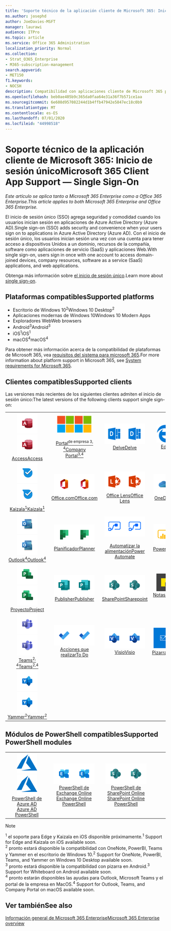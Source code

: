 ```yaml
---
title: 'Soporte técnico de la aplicación cliente de Microsoft 365: Inicio de sesión único'
ms.author: josephd
author: JoeDavies-MSFT
manager: laurawi
audience: ITPro
ms.topic: article
ms.service: Office 365 Administration
localization_priority: Normal
ms.collection:
- Strat_O365_Enterprise
- M365-subscription-management
search.appverid:
- MET150
f1.keywords:
- NOCSH
description: Compatibilidad con aplicaciones cliente de Microsoft 365 para inicio de sesión único (Single Sign-on).
ms.openlocfilehash: beb0ae405b9c365da0faa64e31a36f7b571ce1aa
ms.sourcegitcommit: 6e608d957082244d1b4ffb47942e5847ec18c0b9
ms.translationtype: MT
ms.contentlocale: es-ES
ms.lasthandoff: 07/01/2020
ms.locfileid: "44998518"
---
```

# <a name="microsoft-365-client-app-support--single-sign-on"></a><span data-ttu-id="985b9-103">Soporte técnico de la aplicación cliente de Microsoft 365: Inicio de sesión único</span><span class="sxs-lookup"><span data-stu-id="985b9-103">Microsoft 365 Client App Support — Single Sign-On</span></span>

<span data-ttu-id="985b9-104">*Este artículo se aplica tanto a Microsoft 365 Enterprise como a Office 365 Enterprise.*</span><span class="sxs-lookup"><span data-stu-id="985b9-104">*This article applies to both Microsoft 365 Enterprise and Office 365 Enterprise.*</span></span>

<span data-ttu-id="985b9-105">El inicio de sesión único (SSO) agrega seguridad y comodidad cuando los usuarios inician sesión en aplicaciones de Azure Active Directory (Azure AD).</span><span class="sxs-lookup"><span data-stu-id="985b9-105">Single sign-on (SSO) adds security and convenience when your users sign on to applications in Azure Active Directory (Azure AD).</span></span> <span data-ttu-id="985b9-106">Con el inicio de sesión único, los usuarios inician sesión una vez con una cuenta para tener acceso a dispositivos Unidos a un dominio, recursos de la compañía, software como aplicaciones de servicio (SaaS) y aplicaciones Web.</span><span class="sxs-lookup"><span data-stu-id="985b9-106">With single sign-on, users sign in once with one account to access domain-joined devices, company resources, software as a service (SaaS) applications, and web applications.</span></span>

<span data-ttu-id="985b9-107">Obtenga más información sobre [el inicio de sesión único](https://docs.microsoft.com/azure/active-directory/manage-apps/what-is-single-sign-on).</span><span class="sxs-lookup"><span data-stu-id="985b9-107">Learn more about [single sign-on](https://docs.microsoft.com/azure/active-directory/manage-apps/what-is-single-sign-on).</span></span>

## <a name="supported-platforms"></a><span data-ttu-id="985b9-108">Plataformas compatibles</span><span class="sxs-lookup"><span data-stu-id="985b9-108">Supported platforms</span></span>

 - <span data-ttu-id="985b9-109">Escritorio de Windows 10<sup>2</sup></span><span class="sxs-lookup"><span data-stu-id="985b9-109">Windows 10 Desktop<sup>2</sup></span></span>
 - <span data-ttu-id="985b9-110">Aplicaciones modernas de Windows 10</span><span class="sxs-lookup"><span data-stu-id="985b9-110">Windows 10 Modern Apps</span></span>
 - <span data-ttu-id="985b9-111">Exploradores Web</span><span class="sxs-lookup"><span data-stu-id="985b9-111">Web browsers</span></span>
 - <span data-ttu-id="985b9-112">Android<sup>3</sup></span><span class="sxs-lookup"><span data-stu-id="985b9-112">Android<sup>3</sup></span></span>
 - <span data-ttu-id="985b9-113">iOS<sup>1</sup></span><span class="sxs-lookup"><span data-stu-id="985b9-113">iOS<sup>1</sup></span></span>
 - <span data-ttu-id="985b9-114">macOS<sup>4</sup></span><span class="sxs-lookup"><span data-stu-id="985b9-114">macOS<sup>4</sup></span></span>

<span data-ttu-id="985b9-115">Para obtener más información acerca de la compatibilidad de plataformas de Microsoft 365, vea [requisitos del sistema para microsoft 365](https://products.office.com/office-system-requirements).</span><span class="sxs-lookup"><span data-stu-id="985b9-115">For more information about platform support in Microsoft 365, see [System requirements for Microsoft 365](https://products.office.com/office-system-requirements).</span></span>

## <a name="supported-clients"></a><span data-ttu-id="985b9-116">Clientes compatibles</span><span class="sxs-lookup"><span data-stu-id="985b9-116">Supported clients</span></span>

<span data-ttu-id="985b9-117">Las versiones más recientes de los siguientes clientes admiten el inicio de sesión único:</span><span class="sxs-lookup"><span data-stu-id="985b9-117">The latest versions of the following clients support single sign-on:</span></span>

| | | | | | |
|:---:|:---:|:---:|:---:|:---:|:---:|
| <span data-ttu-id="985b9-118">![Icono de Access](media/o365-access-64x64.png)</span><span class="sxs-lookup"><span data-stu-id="985b9-118">![Access icon](media/o365-access-64x64.png)</span></span> <br> [<span data-ttu-id="985b9-119">Access</span><span class="sxs-lookup"><span data-stu-id="985b9-119">Access</span></span>](https://products.office.com/access) | <span data-ttu-id="985b9-120">![Icono del portal de empresa](media/o365-microsoft-64x64.png)</span><span class="sxs-lookup"><span data-stu-id="985b9-120">![Company portal icon](media/o365-microsoft-64x64.png)</span></span> <br> [<span data-ttu-id="985b9-121"><br>Portal<sup>de empresa 3, 4</sup></span><span class="sxs-lookup"><span data-stu-id="985b9-121">Company <br> Portal<sup>3,4</sup> </span></span>](https://docs.microsoft.com/intune-user-help/sign-in-to-the-company-portal) | <span data-ttu-id="985b9-122">![Icono de Delve](media/o365-delve-64x64.png)</span><span class="sxs-lookup"><span data-stu-id="985b9-122">![Delve icon](media/o365-delve-64x64.png)</span></span> <br> [<span data-ttu-id="985b9-123">Delve</span><span class="sxs-lookup"><span data-stu-id="985b9-123">Delve</span></span>](https://products.office.com/business/intelligent-search) | <span data-ttu-id="985b9-124">![Icono de borde](media/o365-edge-64x64.png)</span><span class="sxs-lookup"><span data-stu-id="985b9-124">![Edge icon](media/o365-edge-64x64.png)</span></span> <br> [<span data-ttu-id="985b9-125">Edge<sup>1</sup></span><span class="sxs-lookup"><span data-stu-id="985b9-125">Edge<sup>1</sup></span></span>](https://www.microsoft.com/windows/microsoft-edge) | <span data-ttu-id="985b9-126">![Icono de Excel](media/o365-excel-64x64.png)</span><span class="sxs-lookup"><span data-stu-id="985b9-126">![Excel icon](media/o365-excel-64x64.png)</span></span> <br> [<span data-ttu-id="985b9-127">Excel</span><span class="sxs-lookup"><span data-stu-id="985b9-127">Excel</span></span>](https://products.office.com/excel) 
| <span data-ttu-id="985b9-128">![Icono de Kaizala](media/o365-kaizala-64x64.png)</span><span class="sxs-lookup"><span data-stu-id="985b9-128">![Kaizala icon](media/o365-kaizala-64x64.png)</span></span> <br> [<span data-ttu-id="985b9-129">Kaizala<sup>1</sup></span><span class="sxs-lookup"><span data-stu-id="985b9-129">Kaizala<sup>1</sup></span></span>](https://products.office.com/en/business/microsoft-kaizala) | <span data-ttu-id="985b9-130">![Icono de Office.com](media/o365-office-64x64.png)</span><span class="sxs-lookup"><span data-stu-id="985b9-130">![Office.com icon](media/o365-office-64x64.png)</span></span> <br> [<span data-ttu-id="985b9-131">Office.com</span><span class="sxs-lookup"><span data-stu-id="985b9-131">Office.com</span></span>](https://www.office.com/) | <span data-ttu-id="985b9-132">![Icono de lente](media/o365-lens-64x64.png)</span><span class="sxs-lookup"><span data-stu-id="985b9-132">![Lens icon](media/o365-lens-64x64.png)</span></span> <br> [<span data-ttu-id="985b9-133">Office Lens</span><span class="sxs-lookup"><span data-stu-id="985b9-133">Office Lens</span></span>](https://www.microsoft.com/p/office-lens/9wzdncrfj3t8?activetab=pivot%3Aoverviewtab) | <span data-ttu-id="985b9-134">![Icono de OneDrive para la empresa](media/o365-OneDrive-64x64.png)</span><span class="sxs-lookup"><span data-stu-id="985b9-134">![OneDrive for Business icon](media/o365-OneDrive-64x64.png)</span></span> <br> [<span data-ttu-id="985b9-135">OneDrive</span><span class="sxs-lookup"><span data-stu-id="985b9-135">OneDrive</span></span>](https://products.office.com/onedrive-for-business/online-cloud-storage) | <span data-ttu-id="985b9-136">![Icono de OneNote](media/o365-OneNote-64x64.png)</span><span class="sxs-lookup"><span data-stu-id="985b9-136">![OneNote icon](media/o365-OneNote-64x64.png)</span></span> <br> [<span data-ttu-id="985b9-137">OneNote<sup>2</sup></span><span class="sxs-lookup"><span data-stu-id="985b9-137">OneNote<sup>2</sup></span></span>](https://products.office.com/onenote) 
| <span data-ttu-id="985b9-138">![Icono de Outlook](media/o365-outlook-64x64.png)</span><span class="sxs-lookup"><span data-stu-id="985b9-138">![Outlook icon](media/o365-outlook-64x64.png)</span></span> <br> [<span data-ttu-id="985b9-139">Outlook<sup>4</sup></span><span class="sxs-lookup"><span data-stu-id="985b9-139">Outlook<sup>4</sup></span></span>](https://products.office.com/outlook) | <span data-ttu-id="985b9-140">![Icono de Planificador](media/o365-planner-64x64.png)</span><span class="sxs-lookup"><span data-stu-id="985b9-140">![Planner icon](media/o365-planner-64x64.png)</span></span> <br> [<span data-ttu-id="985b9-141">Planificador</span><span class="sxs-lookup"><span data-stu-id="985b9-141">Planner</span></span>](https://products.office.com/business/task-management-software) | <span data-ttu-id="985b9-142">![Icono de automatización de energía](media/o365-flow-64x64.png)</span><span class="sxs-lookup"><span data-stu-id="985b9-142">![Power Automate icon](media/o365-flow-64x64.png)</span></span> <br> [<span data-ttu-id="985b9-143"><br>Automatizar la alimentación</span><span class="sxs-lookup"><span data-stu-id="985b9-143">Power <br> Automate</span></span>](https://flow.microsoft.com) | <span data-ttu-id="985b9-144">![Icono de PowerBI](media/o365-powerbi-64x64.png)</span><span class="sxs-lookup"><span data-stu-id="985b9-144">![PowerBI icon](media/o365-powerbi-64x64.png)</span></span> <br> [<span data-ttu-id="985b9-145">Power BI<sup>2</sup></span><span class="sxs-lookup"><span data-stu-id="985b9-145">Power BI<sup>2</sup></span></span>](https://powerbi.microsoft.com)| <span data-ttu-id="985b9-146">![Icono de PowerPoint](media/o365-powerpoint-64x64.png)</span><span class="sxs-lookup"><span data-stu-id="985b9-146">![PowerPoint icon](media/o365-powerpoint-64x64.png)</span></span> <br> [<span data-ttu-id="985b9-147">PowerPoint</span><span class="sxs-lookup"><span data-stu-id="985b9-147">PowerPoint</span></span>](https://products.office.com/powerpoint) 
| <span data-ttu-id="985b9-148">![Icono de proyecto](media/o365-project-64x64.png)</span><span class="sxs-lookup"><span data-stu-id="985b9-148">![Project icon](media/o365-project-64x64.png)</span></span> <br> [<span data-ttu-id="985b9-149">Proyecto</span><span class="sxs-lookup"><span data-stu-id="985b9-149">Project</span></span>](https://products.office.com/project) | <span data-ttu-id="985b9-150">![Icono de Publisher](media/o365-publisher-64x64.png)</span><span class="sxs-lookup"><span data-stu-id="985b9-150">![Publisher icon](media/o365-publisher-64x64.png)</span></span> <br> [<span data-ttu-id="985b9-151">Publisher</span><span class="sxs-lookup"><span data-stu-id="985b9-151">Publisher</span></span>](https://products.office.com/publisher) | <span data-ttu-id="985b9-152">![Icono de SharePoint](media/o365-sharepoint-64x64.png)</span><span class="sxs-lookup"><span data-stu-id="985b9-152">![SharePoint icon](media/o365-sharepoint-64x64.png)</span></span> <br> [<span data-ttu-id="985b9-153">SharePoint</span><span class="sxs-lookup"><span data-stu-id="985b9-153">Sharepoint</span></span>](https://products.office.com/sharepoint) | <span data-ttu-id="985b9-154">![Icono de notas adhesivas](media/o365-stickynotes-64x64.png)</span><span class="sxs-lookup"><span data-stu-id="985b9-154">![Sticky Notes icon](media/o365-stickynotes-64x64.png)</span></span> <br> [<span data-ttu-id="985b9-155">Notas rápidas</span><span class="sxs-lookup"><span data-stu-id="985b9-155">Sticky Notes</span></span>](https://www.microsoft.com/p/microsoft-sticky-notes/9nblggh4qghw)  | <span data-ttu-id="985b9-156">![Icono de Sway](media/o365-sway-64x64.png)</span><span class="sxs-lookup"><span data-stu-id="985b9-156">![Sway icon](media/o365-sway-64x64.png)</span></span> <br> [<span data-ttu-id="985b9-157">Sway</span><span class="sxs-lookup"><span data-stu-id="985b9-157">Sway</span></span>](https://sway.com) 
| <span data-ttu-id="985b9-158">![Icono de Teams](media/o365-teams-64x64.png)</span><span class="sxs-lookup"><span data-stu-id="985b9-158">![Teams icon](media/o365-teams-64x64.png)</span></span> <br> [<span data-ttu-id="985b9-159">Teams<sup>2, 4</sup></span><span class="sxs-lookup"><span data-stu-id="985b9-159">Teams<sup>2,4</sup></span></span>](https://products.office.com/microsoft-teams/group-chat-software) | <span data-ttu-id="985b9-160">![Icono de tareas pendientes](media/o365-todo-64x64.png)</span><span class="sxs-lookup"><span data-stu-id="985b9-160">![To Do icon](media/o365-todo-64x64.png)</span></span> <br> [<span data-ttu-id="985b9-161">Acciones que realizar</span><span class="sxs-lookup"><span data-stu-id="985b9-161">To Do</span></span>](https://todo.microsoft.com) | <span data-ttu-id="985b9-162">![Icono de Visio](media/o365-visio-64x64.png)</span><span class="sxs-lookup"><span data-stu-id="985b9-162">![Visio icon](media/o365-visio-64x64.png)</span></span> <br> [<span data-ttu-id="985b9-163">Visio</span><span class="sxs-lookup"><span data-stu-id="985b9-163">Visio</span></span>](https://products.office.com/visio/flowchart-software) | <span data-ttu-id="985b9-164">![Icono de pizarra](media/o365-whiteboard-64x64.png)</span><span class="sxs-lookup"><span data-stu-id="985b9-164">![Whiteboard icon](media/o365-whiteboard-64x64.png)</span></span> <br> [<span data-ttu-id="985b9-165">Pizarra<sup>3</sup></span><span class="sxs-lookup"><span data-stu-id="985b9-165">Whiteboard<sup>3</sup></span></span>](https://whiteboard.microsoft.com/) | <span data-ttu-id="985b9-166">![Icono de Word](media/o365-word-64x64.png)</span><span class="sxs-lookup"><span data-stu-id="985b9-166">![Word icon](media/o365-word-64x64.png)</span></span> <br> [<span data-ttu-id="985b9-167">Word</span><span class="sxs-lookup"><span data-stu-id="985b9-167">Word</span></span>](https://products.office.com/word) 
| <span data-ttu-id="985b9-168">![Icono de Yammer](media/o365-yammer-64x64.png)</span><span class="sxs-lookup"><span data-stu-id="985b9-168">![Yammer icon](media/o365-yammer-64x64.png)</span></span> <br> [<span data-ttu-id="985b9-169">Yammer<sup>2</sup></span><span class="sxs-lookup"><span data-stu-id="985b9-169">Yammer<sup>2</sup></span></span>](https://products.office.com/yammer/yammer-overview) |

## <a name="supported-powershell-modules"></a><span data-ttu-id="985b9-170">Módulos de PowerShell compatibles</span><span class="sxs-lookup"><span data-stu-id="985b9-170">Supported PowerShell modules</span></span>

| | | | | | |
|:---:|:---:|:---:|:---:|:---:|:---:|
| <span data-ttu-id="985b9-171">![Icono de Azure](media/o365-azure-64x64.png)</span><span class="sxs-lookup"><span data-stu-id="985b9-171">![Azure icon](media/o365-azure-64x64.png)</span></span> <br> [<span data-ttu-id="985b9-172">PowerShell de Azure AD <br></span><span class="sxs-lookup"><span data-stu-id="985b9-172">Azure AD <br> PowerShell</span></span>](https://docs.microsoft.com/powershell/azure/active-directory/overview?view=azureadps-2.0) | <span data-ttu-id="985b9-173">![Icono de Exchange](media/o365-exchange-64x64.png)</span><span class="sxs-lookup"><span data-stu-id="985b9-173">![Exchange icon](media/o365-exchange-64x64.png)</span></span> <br> [<span data-ttu-id="985b9-174">PowerShell de Exchange Online <br></span><span class="sxs-lookup"><span data-stu-id="985b9-174">Exchange Online <br> PowerShell</span></span>](https://docs.microsoft.com/powershell/exchange/exchange-online/exchange-online-powershell?view=exchange-ps) | <span data-ttu-id="985b9-175">![Icono de SharePoint](media/o365-sharepoint-64x64.png)</span><span class="sxs-lookup"><span data-stu-id="985b9-175">![SharePoint icon](media/o365-sharepoint-64x64.png)</span></span> <br> [<span data-ttu-id="985b9-176">PowerShell de SharePoint Online <br></span><span class="sxs-lookup"><span data-stu-id="985b9-176">SharePoint Online <br> PowerShell</span></span>](https://docs.microsoft.com/powershell/sharepoint/sharepoint-online/connect-sharepoint-online)

> [!NOTE]
> <span data-ttu-id="985b9-177"><sup>1</sup> el soporte para Edge y Kaizala en iOS disponible próximamente.</span><span class="sxs-lookup"><span data-stu-id="985b9-177"><sup>1</sup> Support for Edge and Kaizala on iOS available soon.</span></span> <br>
> <span data-ttu-id="985b9-178"><sup>2</sup> pronto estará disponible la compatibilidad con OneNote, PowerBI, Teams y Yammer en el escritorio de Windows 10.</span><span class="sxs-lookup"><span data-stu-id="985b9-178"><sup>2</sup> Support for OneNote, PowerBI, Teams, and Yammer on Windows 10 Desktop available soon.</span></span> <br>
> <span data-ttu-id="985b9-179"><sup>3</sup> pronto estará disponible la compatibilidad con pizarra en Android.</span><span class="sxs-lookup"><span data-stu-id="985b9-179"><sup>3</sup> Support for Whiteboard on Android available soon.</span></span> <br>
> <span data-ttu-id="985b9-180"><sup>4</sup> pronto estarán disponibles las ayudas para Outlook, Microsoft Teams y el portal de la empresa en MacOS.</span><span class="sxs-lookup"><span data-stu-id="985b9-180"><sup>4</sup> Support for Outlook, Teams, and Company Portal on macOS available soon.</span></span> <br>

## <a name="see-also"></a><span data-ttu-id="985b9-181">Ver también</span><span class="sxs-lookup"><span data-stu-id="985b9-181">See also</span></span>

[<span data-ttu-id="985b9-182">Información general de Microsoft 365 Enterprise</span><span class="sxs-lookup"><span data-stu-id="985b9-182">Microsoft 365 Enterprise overview</span></span>](https://docs.microsoft.com/microsoft-365/enterprise/microsoft-365-overview)
